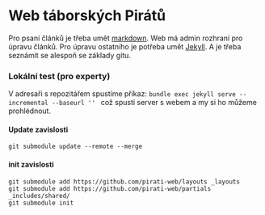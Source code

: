 # Web táborských Pirátů

Pro psaní článků je třeba umět [markdown](https://cs.wikipedia.org/wiki/Markdown).
Web má admin rozhraní pro úpravu článků.
Pro úpravu ostatního je potřeba umět [Jekyll](http://jekyllrb.com/).
A je třeba seznámit se alespoň se základy gitu.

### Lokální test (pro experty)

V adresaři s repozitářem spustíme příkaz:
`bundle exec jekyll serve --incremental --baseurl '' `
což spustí server s webem a my si ho můžeme prohlédnout.

#### Update zavislosti

```
git submodule update --remote --merge
```

#### init zavislosti

```
git submodule add https://github.com/pirati-web/layouts _layouts
git submodule add https://github.com/pirati-web/partials _includes/shared/
git submodule init
```
